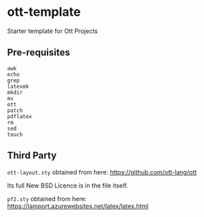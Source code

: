 # ott-template
Starter template for Ott Projects

## Pre-requisites

```
awk
echo
grep
latexmk
mkdir
mv
ott
patch
pdflatex
rm
sed
touch
```

## Third Party

`ott-layout.sty` obtained from here: https://github.com/ott-lang/ott

Its full New BSD Licence is in the file itself.

`pf2.sty` obtained from here: https://lamport.azurewebsites.net/latex/latex.html


